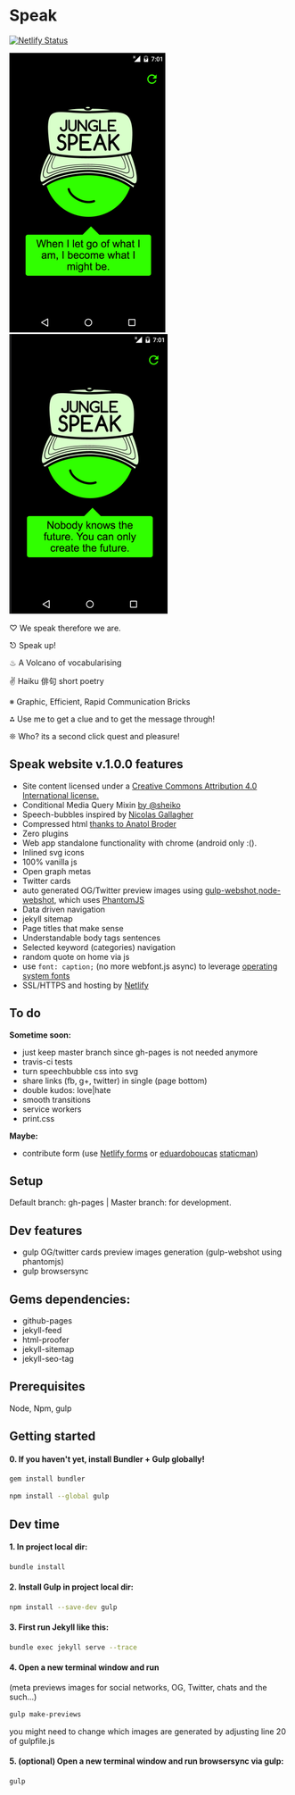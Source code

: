 # Speak

[![Netlify Status](https://api.netlify.com/api/v1/badges/05ed2b3c-636e-42d2-aa53-e774421f04e4/deploy-status)](https://app.netlify.com/sites/speak/deploys)

![let go](when_i_let_go.png)
![can only create the future](can_only_create_the_future.png)

♡ We speak therefore we are.

⎋ Speak up!

♨ A Volcano of vocabularising

✌ Haiku 俳句 short poetry

※ Graphic, Efficient, Rapid Communication Bricks

⁂ Use me to get a clue and to get the message through!

❊ Who? its a second click quest and pleasure!


## Speak website v.1.0.0 features

- Site content licensed under a [Creative Commons Attribution 4.0 International license.](https://creativecommons.org/licenses/by/4.0/)
- Conditional Media Query Mixin [by @sheiko](https://github.com/dsheiko)
- Speech-bubbles inspired by [Nicolas Gallagher]( http://nicolasgallagher.com/pure-css-speech-bubbles/)
- Compressed html [thanks to Anatol Broder](https://github.com/penibelst/jekyll-compress-html)
- Zero plugins
- Web app standalone functionality with chrome (android only :().
- Inlined svg icons
- 100% vanilla js
- Open graph metas
- Twitter cards
- auto generated OG/Twitter preview images using [gulp-webshot](https://www.npmjs.com/package/gulp-webshot),[node-webshot](https://github.com/brenden/node-webshot), which uses [PhantomJS](http://phantomjs.org/)
- Data driven navigation
- jekyll sitemap
- Page titles that make sense
- Understandable body tags sentences
- Selected keyword (categories) navigation
- random quote on home via js
- use `font: caption;` (no more webfont.js async) to leverage [operating system fonts](http://codepen.io/dope/pen/YyxKBj)
- SSL/HTTPS and hosting by [Netlify](https://www.netlify.com/)

## To do

**Sometime soon:**

- just keep master branch since gh-pages is not needed anymore
- travis-ci tests
- turn speechbubble css into svg
- share links (fb, g+, twitter) in single (page bottom)
- double kudos: love|hate
- smooth transitions
- service workers
- print.css

**Maybe:**

- contribute form (use [Netlify forms](https://www.netlify.com/docs/form-handling/) or [eduardoboucas](https://eduardoboucas.com/blog/2016/08/10/staticman.html) [staticman](https://staticman.net/))

## Setup

Default branch: gh-pages | Master branch: for development.

## Dev features

- gulp OG/twitter cards preview images generation (gulp-webshot using phantomjs)
- gulp browsersync

## Gems dependencies:

- github-pages
- jekyll-feed
- html-proofer
- jekyll-sitemap
- jekyll-seo-tag

## Prerequisites

Node, Npm, gulp

## Getting started

#### 0. If you haven't yet, install Bundler + Gulp globally!

```sh
gem install bundler
```

```sh
npm install --global gulp
```
## Dev time

#### 1. In project local dir:

```sh
bundle install
```

#### 2. Install Gulp in project local dir:

```sh
npm install --save-dev gulp
```

#### 3. First run Jekyll like this:

```sh
bundle exec jekyll serve --trace
```

#### 4. Open a new terminal window and run

(meta previews images for social networks, OG, Twitter, chats and the such...)

```sh
gulp make-previews
```
you might need to change which images are generated by adjusting line 20 of gulpfile.js

#### 5. (optional) Open a new terminal window and run browsersync via gulp:

```sh
gulp
```
